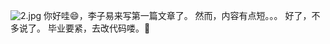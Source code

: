 ![2.jpg](https://i.loli.net/2018/10/10/5bbd5ced7b2c4.jpg)
你好哇😄，李子易来写第一篇文章了。
然而，内容有点短。。。
好了，不多说了。
毕业要紧，去改代码喽。🙈

